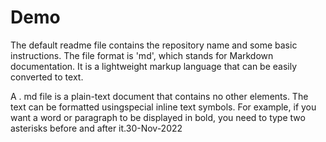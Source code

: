 

# Demo

The default readme file contains the repository name and some basic instructions. The file format is 'md', 
which stands for Markdown documentation. It is a lightweight markup language that can be easily converted to text.

A . md file is a plain-text document that contains no other elements. The text can be formatted usingspecial inline text symbols. For example, if you want a word or paragraph to be displayed in bold, you need to type two asterisks before and after it.30-Nov-2022
